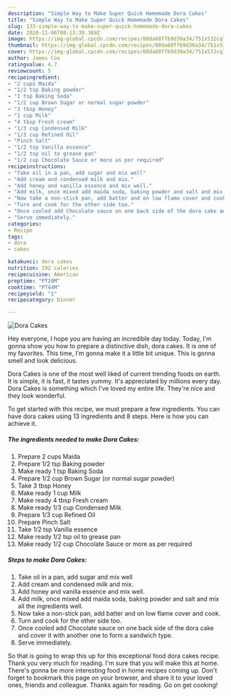 ```yaml
---
description: "Simple Way to Make Super Quick Homemade Dora Cakes"
title: "Simple Way to Make Super Quick Homemade Dora Cakes"
slug: 133-simple-way-to-make-super-quick-homemade-dora-cakes
date: 2020-11-06T00:13:39.369Z
image: https://img-global.cpcdn.com/recipes/08da68ffb9d30a34/751x532cq70/dora-cakes-recipe-main-photo.jpg
thumbnail: https://img-global.cpcdn.com/recipes/08da68ffb9d30a34/751x532cq70/dora-cakes-recipe-main-photo.jpg
cover: https://img-global.cpcdn.com/recipes/08da68ffb9d30a34/751x532cq70/dora-cakes-recipe-main-photo.jpg
author: James Cox
ratingvalue: 4.7
reviewcount: 5
recipeingredient:
- "2 cups Maida"
- "1/2 tsp Baking powder"
- "1 tsp Baking Soda"
- "1/2 cup Brown Sugar or normal sugar powder"
- "3 tbsp Honey"
- "1 cup Milk"
- "4 tbsp Fresh cream"
- "1/3 cup Condensed Milk"
- "1/3 cup Refined Oil"
- "Pinch Salt"
- "1/2 tsp Vanilla essence"
- "1/2 tsp oil to grease pan"
- "1/2 cup Chocolate Sauce or more as per required"
recipeinstructions:
- "Take oil in a pan, add sugar and mix well"
- "Add cream and condensed milk and mix."
- "Add honey and vanilla essence and mix well."
- "Add milk, once mixed add maida soda, baking powder and salt and mix all the ingredients well."
- "Now take a non-stick pan, add batter and on low flame cover and cook."
- "Turn and cook for the other side too."
- "Once cooled add Chocolate sauce on one back side of the dora cake and cover it with another one to form a sandwich type."
- "Serve immediately."
categories:
- Recipe
tags:
- dora
- cakes

katakunci: dora cakes 
nutrition: 192 calories
recipecuisine: American
preptime: "PT20M"
cooktime: "PT44M"
recipeyield: "1"
recipecategory: Dinner

---
```



![Dora Cakes](https://img-global.cpcdn.com/recipes/08da68ffb9d30a34/751x532cq70/dora-cakes-recipe-main-photo.jpg)

Hey everyone, I hope you are having an incredible day today. Today, I'm gonna show you how to prepare a distinctive dish, dora cakes. It is one of my favorites. This time, I'm gonna make it a little bit unique. This is gonna smell and look delicious.



Dora Cakes is one of the most well liked of current trending foods on earth. It is simple, it is fast, it tastes yummy. It's appreciated by millions every day. Dora Cakes is something which I've loved my entire life. They're nice and they look wonderful.


To get started with this recipe, we must prepare a few ingredients. You can have dora cakes using 13 ingredients and 8 steps. Here is how you can achieve it.

<!--inarticleads1-->

##### The ingredients needed to make Dora Cakes:

1. Prepare 2 cups Maida
1. Prepare 1/2 tsp Baking powder
1. Make ready 1 tsp Baking Soda
1. Prepare 1/2 cup Brown Sugar (or normal sugar powder)
1. Take 3 tbsp Honey
1. Make ready 1 cup Milk
1. Make ready 4 tbsp Fresh cream
1. Make ready 1/3 cup Condensed Milk
1. Prepare 1/3 cup Refined Oil
1. Prepare Pinch Salt
1. Take 1/2 tsp Vanilla essence
1. Make ready 1/2 tsp oil to grease pan
1. Make ready 1/2 cup Chocolate Sauce or more as per required




<!--inarticleads2-->

##### Steps to make Dora Cakes:

1. Take oil in a pan, add sugar and mix well
1. Add cream and condensed milk and mix.
1. Add honey and vanilla essence and mix well.
1. Add milk, once mixed add maida soda, baking powder and salt and mix all the ingredients well.
1. Now take a non-stick pan, add batter and on low flame cover and cook.
1. Turn and cook for the other side too.
1. Once cooled add Chocolate sauce on one back side of the dora cake and cover it with another one to form a sandwich type.
1. Serve immediately.




So that is going to wrap this up for this exceptional food dora cakes recipe. Thank you very much for reading. I'm sure that you will make this at home. There's gonna be more interesting food in home recipes coming up. Don't forget to bookmark this page on your browser, and share it to your loved ones, friends and colleague. Thanks again for reading. Go on get cooking!
